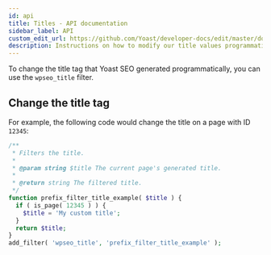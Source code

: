 ```yaml
---
id: api
title: Titles - API documentation
sidebar_label: API
custom_edit_url: https://github.com/Yoast/developer-docs/edit/master/docs/features/seo-tags/titles/api.md
description: Instructions on how to modify our title values programmatically.
---
```


To change the title tag that Yoast SEO generated programmatically, you can use the `wpseo_title` filter.

## Change the title tag
For example, the following code would change the title on a page with ID `12345`:

```php
/**
 * Filters the title.
 *
 * @param string $title The current page's generated title.
 *
 * @return string The filtered title.
 */
function prefix_filter_title_example( $title ) {
  if ( is_page( 12345 ) ) {
    $title = 'My custom title';
  }
  return $title;
}
add_filter( 'wpseo_title', 'prefix_filter_title_example' );
```
